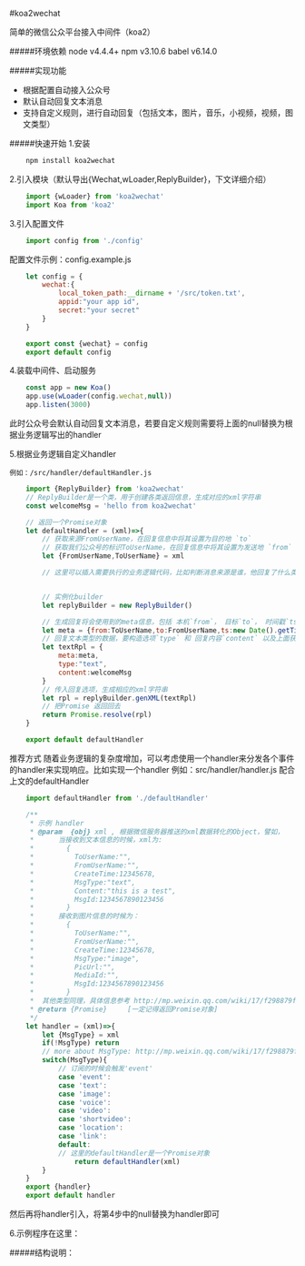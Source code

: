 #koa2wechat

简单的微信公众平台接入中间件（koa2）

#####环境依赖
node v4.4.4+
npm v3.10.6
babel v6.14.0

#####实现功能
- 根据配置自动接入公众号
- 默认自动回复文本消息
- 支持自定义规则，进行自动回复（包括文本，图片，音乐，小视频，视频，图文类型）

#####快速开始
1.安装
```javascript
    npm install koa2wechat
```
2.引入模块（默认导出{Wechat,wLoader,ReplyBuilder}，下文详细介绍）
```javascript
    import {wLoader} from 'koa2wechat'
    import Koa from 'koa2'
```
3.引入配置文件
```javascript
    import config from './config'
```
   配置文件示例：config.example.js
```javascript
    let config = {
        wechat:{
            local_token_path:__dirname + '/src/token.txt',
            appid:"your app id",
            secret:"your secret"
        }
    }

    export const {wechat} = config
    export default config
```
4.装载中间件、启动服务
```javascript
    const app = new Koa()
    app.use(wLoader(config.wechat,null))
    app.listen(3000)
```
   此时公众号会默认自动回复文本消息，若要自定义规则需要将上面的null替换为根据业务逻辑写出的handler

5.根据业务逻辑自定义handler

    例如：/src/handler/defaultHandler.js
    
```javascript
    import {ReplyBuilder} from 'koa2wechat'
    // ReplyBuilder是一个类，用于创建各类返回信息，生成对应的xml字符串
    const welcomeMsg = 'hello from koa2wechat'

    // 返回一个Promise对象
    let defaultHandler = (xml)=>{
        // 获取来源FromUserName，在回复信息中将其设置为目的地 `to`
        // 获取我们公众号的标识ToUserName，在回复信息中将其设置为发送地 `from`
        let {FromUserName,ToUserName} = xml

        // 这里可以插入需要执行的业务逻辑代码，比如判断消息来源是谁，他回复了什么类型的数据之类的


        // 实例化builder
        let replyBuilder = new ReplyBuilder()

        // 生成回复将会使用到的meta信息，包括 本机`from`， 目标`to`， 时间戳`ts`（时间戳非必选项）
        let meta = {from:ToUserName,to:FromUserName,ts:new Date().getTime()}
        // 回复文本类型的数据，要构造选项`type` 和 回复内容`content` 以及上面获取的 meta 信息
        let textRpl = {
            meta:meta,
            type:"text",
            content:welcomeMsg
        }
        // 传入回复选项，生成相应的xml字符串
        let rpl = replyBuilder.genXML(textRpl)
        // 把Promise 返回回去
        return Promise.resolve(rpl)
    }

    export default defaultHandler
```
推荐方式
随着业务逻辑的复杂度增加，可以考虑使用一个handler来分发各个事件的handler来实现响应。比如实现一个handler
例如：src/handler/handler.js 配合上文的defaultHandler
```javascript
    import defaultHandler from './defaultHandler'

    /**
     * 示例 handler
     * @param  {obj} xml , 根据微信服务器推送的xml数据转化的Object，譬如，
     *      当接收到文本信息的时候，xml为:
     *        {
     *          ToUserName:"",
     *          FromUserName:"",
     *          CreateTime:12345678,
     *          MsgType:"text",
     *          Content:"this is a test",
     *          MsgId:1234567890123456
     *        }
     *      接收到图片信息的时候为：
     *        {
     *          ToUserName:"",
     *          FromUserName:"",
     *          CreateTime:12345678,
     *          MsgType:"image",
     *          PicUrl:"",
     *          MediaId:"",
     *          MsgId:1234567890123456
     *        }
     *  其他类型同理，具体信息参考 http://mp.weixin.qq.com/wiki/17/f298879f8fb29ab98b2f2971d42552fd.html
     * @return {Promise}     [一定记得返回Promise对象]
     */
    let handler = (xml)=>{
        let {MsgType} = xml
        if(!MsgType) return
        // more about MsgType: http://mp.weixin.qq.com/wiki/17/f298879f8fb29ab98b2f2971d42552fd.html
        switch(MsgType){
            // 订阅的时候会触发'event'
            case 'event':
            case 'text':
            case 'image':
            case 'voice':
            case 'video':
            case 'shortvideo':
            case 'location':
            case 'link':
            default:
            // 这里的defaultHandler是一个Promise对象
                return defaultHandler(xml)
        }
    }
    export {handler}
    export default handler
```
然后再将handler引入，将第4步中的null替换为handler即可

6.示例程序在这里：

#####结构说明：

